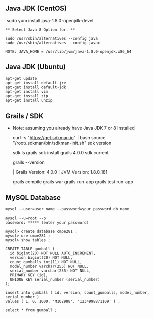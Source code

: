 
## Java JDK (CentOS)

 ​	sudo yum install java-1.8.0-openjdk-devel 

 	** Select Java 8 Option for: **

    sudo /usr/sbin/alternatives --config java
    sudo /usr/sbin/alternatives --config javac
    
    NOTE: JAVA_HOME = /usr/lib/jvm/java-1.8.0-openjdk.x86_64


## Java JDK (Ubuntu)

    apt-get update
    apt-get install default-jre
    apt-get install default-jdk
    apt-get install vim
    apt-get install zip
    apt-get install unzip


## Grails / SDK

- Note: assuming you already have Java JDK 7 or 8 Installed

	curl -s "https://get.sdkman.io" | bash
	source "/root/.sdkman/bin/sdkman-init.sh"
	sdk version

    sdk ls grails
    sdk install grails 4.0.0
    sdk current

    grails --version

	| Grails Version: 4.0.0
	| JVM Version: 1.8.0_181

	grails compile
	grails war
	grails run-app
	grails test run-app	


## MySQL Database

	mysql --user=user_name --password=your_password db_name
 
 	mysql --u=root --p	
 	password: ***** (enter your password)
 
	mysql> create database cmpe281 ;
	mysql> use cmpe281 ;
	mysql> show tables ;

	CREATE TABLE gumball (
	  id bigint(20) NOT NULL AUTO_INCREMENT,
	  version bigint(20) NOT NULL,
	  count_gumballs int(11) NOT NULL,
	  model_number varchar(255) NOT NULL,
	  serial_number varchar(255) NOT NULL,
	  PRIMARY KEY (id),
	  UNIQUE KEY serial_number (serial_number)
	);

	insert into gumball ( id, version, count_gumballs, model_number, serial_number )
	values ( 1, 0, 1000, 'M102988', '1234998871109' ) ;
 
 	select * from gumball ;


